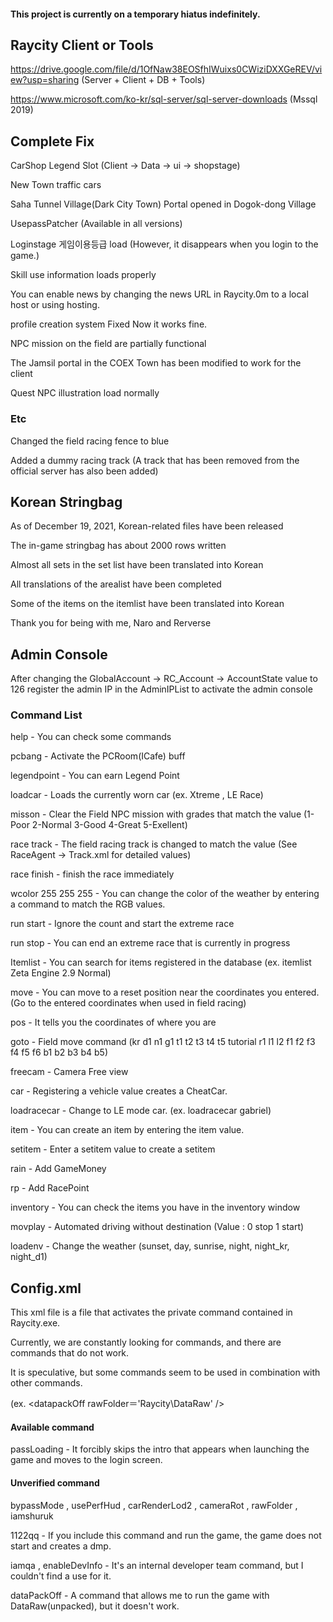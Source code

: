 #### This project is currently on a temporary hiatus indefinitely.
## Raycity Client or Tools
https://drive.google.com/file/d/1OfNaw38EOSfhIWuixs0CWiziDXXGeREV/view?usp=sharing (Server + Client + DB + Tools)

https://www.microsoft.com/ko-kr/sql-server/sql-server-downloads (Mssql 2019)

## Complete Fix
CarShop Legend Slot (Client -> Data -> ui -> shopstage)

New Town traffic cars

Saha Tunnel Village(Dark City Town) Portal opened in Dogok-dong Village

UsepassPatcher (Available in all versions)

Loginstage 게임이용등급 load (However, it disappears when you login to the game.) 

Skill use information loads properly

You can enable news by changing the news URL in Raycity.0m to a local host or using hosting.

profile creation system Fixed Now it works fine. 

NPC mission on the field are partially functional

The Jamsil portal in the COEX Town has been modified to work for the client

Quest NPC illustration load normally

### Etc

Changed the field racing fence to blue

Added a dummy racing track (A track that has been removed from the official server has also been added)

## Korean Stringbag

As of December 19, 2021, Korean-related files have been released

The in-game stringbag has about 2000 rows written

Almost all sets in the set list have been translated into Korean

All translations of the arealist have been completed

Some of the items on the itemlist have been translated into Korean

Thank you for being with me, Naro and Rerverse

## Admin Console

After changing the GlobalAccount -> RC_Account -> AccountState value to 126 register the admin IP in the AdminIPList to activate the admin console

### Command List
help - You can check some commands

pcbang - Activate the PCRoom(ICafe) buff

legendpoint - You can earn Legend Point 

loadcar - Loads the currently worn car (ex. Xtreme , LE Race)

misson - Clear the Field NPC mission with grades that match the value (1-Poor 2-Normal 3-Good 4-Great 5-Exellent)

race track - The field racing track is changed to match the value (See RaceAgent -> Track.xml for detailed values)

race finish - finish the race immediately

wcolor 255 255 255 - You can change the color of the weather by entering a command to match the RGB values.

run start - Ignore the count and start the extreme race

run stop - You can end an extreme race that is currently in progress

Itemlist - You can search for items registered in the database (ex. itemlist Zeta Engine 2.9 Normal)

move - You can move to a reset position near the coordinates you entered. (Go to the entered coordinates when used in field racing)

pos - It tells you the coordinates of where you are

goto - Field move command (kr d1 n1 g1 t1 t2 t3 t4 t5 tutorial r1 l1 l2 f1 f2 f3 f4 f5 f6 b1 b2 b3 b4 b5)

freecam - Camera Free view

car - Registering a vehicle value creates a CheatCar.

loadracecar - Change to LE mode car. (ex. loadracecar gabriel)

item - You can create an item by entering the item value.

setitem - Enter a setitem value to create a setitem

rain - Add GameMoney

rp - Add RacePoint

inventory - You can check the items you have in the inventory window

movplay - Automated driving without destination (Value : 0 stop 1 start)

loadenv - Change the weather (sunset, day, sunrise, night, night_kr, night_d1)

## Config.xml

This xml file is a file that activates the private command contained in Raycity.exe.

Currently, we are constantly looking for commands, and there are commands that do not work.

It is speculative, but some commands seem to be used in combination with other commands.

(ex. <datapackOff rawFolder＝'Raycity\DataRaw' />

#### Available command
passLoading - It forcibly skips the intro that appears when launching the game and moves to the login screen.

#### Unverified command
bypassMode , usePerfHud , carRenderLod2 , cameraRot , rawFolder , iamshuruk

1122qq - If you include this command and run the game, the game does not start and creates a dmp.

iamqa , enableDevInfo - It's an internal developer team command, but I couldn't find a use for it.

dataPackOff - A command that allows me to run the game with DataRaw(unpacked), but it doesn't work.

<!-- 리얼엑스에 관하여, 이야기를 해봅니다. 어차피 볼 사람도 없으니깐.
우리를 욕하던 핑크 , 레이스도 결국 레인을 판매하던게 맞았다. 애초에 우리도 예상을 했고 레인을 판매하자는 계획도 쟤들도 판매하는데 우리는 왜 못파냐? 라는 식으로 시작했던거다.
물론 정말 잘못된 짓이 맞으며 나도 이 부분에선 별 말을 하지 않았고 하지도 못했다. 잘못이 맞으니깐. 하지만 레인 판매건 이후는 전부 "거짓말이 섞인 저격글이다."
내가 왜 19살인가.. 싶다 19살인건 "나로" 혼자 이며 리버스와 나는 아직 미성년자이다. 왜 뿌려도 내 얼굴만 뿌렸을까..
오히려 그 둘이 안뿌려진게 정말 다행이다. 지금 와서 본인들도 얼굴 가지고 있어봤자 뭐에 써먹는가? 
"그니깐 걔네들이 리얼디비 빼올려다가 짤린거임" 이라는 유동 댓글에는 맞다고 적었다. 우리는 리얼 디비 빼갈 생각도 없었다. 애초에 서버 파일 이야기 꺼낸건 본인들이다.
"틈만나면 남 아이피만 쳐 따고있고 실상은 그 아이피로 아무것도못하고" 라는 댓글도 있는데
난 남의 아이피를 따는 방법을 모른다. 관심도 없다. 그저 밀크 서버 시절 밀크가 서버 아이피를 준걸 그 둘에게만 보여줬을뿐 난 아이피 따는법 모른다.
"븅신새끼들이 어드민한테 빌붙어서 레인 20억씩 땡겨놓고" 본인들도 이거 써먹었다. 우리랑 같이 레인 복사 했고 어드민 계정 제일 잘 활용한 사람은 본인들이다.
"본인등판했노 병신새끼 그렇게 돈벌어서 친구들셋이서 배그사서 배그하고" 우리는 배그를 전부 기존에 구매를 했었고 레인 판매건이랑 관련이 없다.
그 돈은 본인이 정말 필요한곳에 썼다. 지금 생각하면 그냥 팔지말고 상황 구경이나 할걸 그랬다.
"태국관리자들한테 물어봐도 니네 하는거 좆도없구만" 이 부분은 우리쪽도 억울한게 우리는 스트링백을 전부 작성해서 넘겨줬다.
하지만 버그가 난다는 이유로 우리 스트링백은 적용되고 항상 제외되었는데 그래서 우리가 로닌에게 
"버그가 나는걸 우리 서버에서는 확인하지 못하니 너희 개발자 서버에서 작업을 해도 괜찮은가?" 라고 보냈으나 로닌은 안된다며 칼같이 답 했고. 우리쪽에서도 별 다른 해결 방법이 없었다.
나름 열심히 작업 했으나 적용은 되지 못했다. 그리고 갤에서 저렇게 떡밥 돌려지는것도 싫고 서로가 이야기를 해서 해결을 하는게 더 좋을거 같으니
따로 오픈톡을 파서 이야기를 했다. 대충 예전 일이라 잘 기억 안나는데 뭐 대충 우리 밀어 붙이고 우리가 질문 할때는 말 돌리는 식으로 진행 했었다. 결국 우리쪽에서는 별 다른 진전이 없었고 이야기를 끝냈다. 하지만 갤에서 똑같이 또 우리 욕을 하며 떡밥을 굴리는게 아닌가? 나로는 결국 갤에다가 상황 정리글 과 핑크 , 레이스에 대한 저격글을 썼으나
"레인 판거 자체부터가 잘못인데 쿨하게 넘어가는게.. 라고 댓글을 달았다고 정신도 없고 일 키우기도 싫으니 그냥 글 내렸다.."의 글을 봤고.. 뭐 우리 둘도 이해하며 그냥 조용하게 있자
라며 상황을 조용히 넘어갔다. 몇일 뒤가 지나고 난 뒤.. 리얼엑스에서 "핑크와 레이스가 어드민에서 퇴출 당하였다는 소식을 듣고" 재 빠르게 어떻게 짤린건지 확인하러 돌아다녔다.
Black이라는 이름으로 "일반 유저한테 레인을 판매하고 다녔다는것.." 우리는 이걸 보고 몇초정도 정적이 흘렀었다. 그리고 우리가 예상하던게 맞았다고..
이 글을 보고 있는 사람이라면 알텐데, "어드민 계정으로 레인 20억 땡기고 다니고." 여기서부터 문제가 되는거다. 우리는 이미 알고 있었고 우리보다 먼저 게임머니를 판매한건 본인들이었다.
그리고 이건 나로가 갤에 올렸던 글에 일부인데.. "레인을 판매한건 사실 이건 깔끔히 사실이니까 인정한다. 근데 [KR] King 너가 "Black"이 내 부계정이다 라고 "리얼엑스 한국 디스코드 어드민 음성방"에서 직접 말하지 않았나? 근데 왜 Black이라는 사람이 왜 레인을 판매하는거냐? " 라고 우리의 예상이 맞고 결국엔 확증이 있던건데 그 확증을 지나가듯이. 캡처를 못하고
녹음을 못하다보니 오히려 확증이 있는 상황인데 심증밖에 없어진거였다. 아직도 나는 리얼엑스에서 있었던 기억들이 나쁘다고 생각하지 않는다.
재미도 있었고 그에 맞게 억울한 일도 있었지만 뭐, 별 수 있나 우리는 대처를 너무 늦게했고 불리한 조건에서 싸우다 보니 이런 상황이 발생했다.
오늘도 조용히 난 레이시티판의 상황을 지켜본다. 그리고 레인 판매건 아직도 후회 하고있고 정말 잘못했다 우리한테 산 사람한테는 미안하다는 말을 전해주고 싶다..
한국 어드민이 레인을 판매한다고 해서 우리도 따라서 판매하면 안됐었는데 생각을 잘못했었다. 정말 미안하다. 
나 , 나로 , 리버스 전부 똑같은 생각이고 아직도 반성하고있다. 미안하다.


아무도 보지 않을 내 깃허브도 조용히 수정을 하며.. -->
